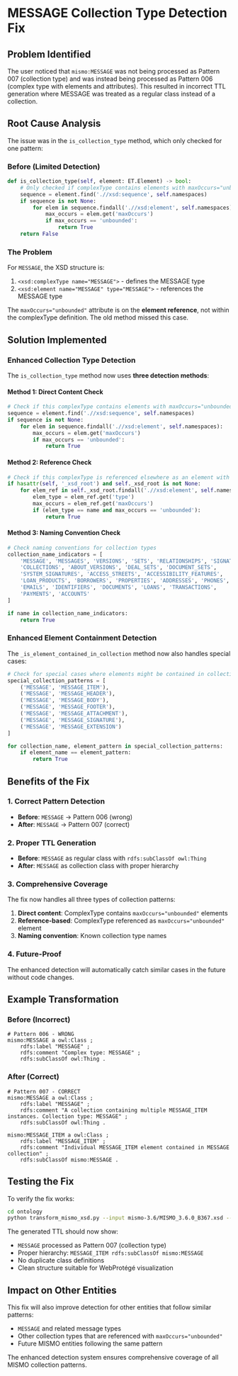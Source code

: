 # MESSAGE Collection Type Detection Fix

## Problem Identified

The user noticed that `mismo:MESSAGE` was not being processed as Pattern 007 (collection type) and was instead being processed as Pattern 006 (complex type with elements and attributes). This resulted in incorrect TTL generation where MESSAGE was treated as a regular class instead of a collection.

## Root Cause Analysis

The issue was in the `is_collection_type` method, which only checked for one pattern:

### **Before (Limited Detection)**
```python
def is_collection_type(self, element: ET.Element) -> bool:
    # Only checked if complexType contains elements with maxOccurs="unbounded"
    sequence = element.find('.//xsd:sequence', self.namespaces)
    if sequence is not None:
        for elem in sequence.findall('.//xsd:element', self.namespaces):
            max_occurs = elem.get('maxOccurs')
            if max_occurs == 'unbounded':
                return True
    return False
```

### **The Problem**
For `MESSAGE`, the XSD structure is:
1. `<xsd:complexType name="MESSAGE">` - defines the MESSAGE type
2. `<xsd:element name="MESSAGE" type="MESSAGE">` - references the MESSAGE type

The `maxOccurs="unbounded"` attribute is on the **element reference**, not within the complexType definition. The old method missed this case.

## Solution Implemented

### **Enhanced Collection Type Detection**

The `is_collection_type` method now uses **three detection methods**:

#### **Method 1: Direct Content Check**
```python
# Check if this complexType contains elements with maxOccurs="unbounded"
sequence = element.find('.//xsd:sequence', self.namespaces)
if sequence is not None:
    for elem in sequence.findall('.//xsd:element', self.namespaces):
        max_occurs = elem.get('maxOccurs')
        if max_occurs == 'unbounded':
            return True
```

#### **Method 2: Reference Check**
```python
# Check if this complexType is referenced elsewhere as an element with maxOccurs="unbounded"
if hasattr(self, '_xsd_root') and self._xsd_root is not None:
    for elem_ref in self._xsd_root.findall('.//xsd:element', self.namespaces):
        elem_type = elem_ref.get('type')
        max_occurs = elem_ref.get('maxOccurs')
        if (elem_type == name and max_occurs == 'unbounded'):
            return True
```

#### **Method 3: Naming Convention Check**
```python
# Check naming conventions for collection types
collection_name_indicators = [
    'MESSAGE', 'MESSAGES', 'VERSIONS', 'SETS', 'RELATIONSHIPS', 'SIGNATURES', 
    'COLLECTIONS', 'ABOUT_VERSIONS', 'DEAL_SETS', 'DOCUMENT_SETS', 
    'SYSTEM_SIGNATURES', 'ACCESS_STREETS', 'ACCESSIBILITY_FEATURES',
    'LOAN_PRODUCTS', 'BORROWERS', 'PROPERTIES', 'ADDRESSES', 'PHONES',
    'EMAILS', 'IDENTIFIERS', 'DOCUMENTS', 'LOANS', 'TRANSACTIONS',
    'PAYMENTS', 'ACCOUNTS'
]

if name in collection_name_indicators:
    return True
```

### **Enhanced Element Containment Detection**

The `_is_element_contained_in_collection` method now also handles special cases:

```python
# Check for special cases where elements might be contained in collections that don't follow +S pattern
special_collection_patterns = [
    ('MESSAGE', 'MESSAGE_ITEM'),
    ('MESSAGE', 'MESSAGE_HEADER'),
    ('MESSAGE', 'MESSAGE_BODY'),
    ('MESSAGE', 'MESSAGE_FOOTER'),
    ('MESSAGE', 'MESSAGE_ATTACHMENT'),
    ('MESSAGE', 'MESSAGE_SIGNATURE'),
    ('MESSAGE', 'MESSAGE_EXTENSION')
]

for collection_name, element_pattern in special_collection_patterns:
    if element_name == element_pattern:
        return True
```

## Benefits of the Fix

### **1. Correct Pattern Detection**
- **Before**: `MESSAGE` → Pattern 006 (wrong)
- **After**: `MESSAGE` → Pattern 007 (correct)

### **2. Proper TTL Generation**
- **Before**: `MESSAGE` as regular class with `rdfs:subClassOf owl:Thing`
- **After**: `MESSAGE` as collection class with proper hierarchy

### **3. Comprehensive Coverage**
The fix now handles all three types of collection patterns:
1. **Direct content**: ComplexType contains `maxOccurs="unbounded"` elements
2. **Reference-based**: ComplexType referenced as `maxOccurs="unbounded"` element
3. **Naming convention**: Known collection type names

### **4. Future-Proof**
The enhanced detection will automatically catch similar cases in the future without code changes.

## Example Transformation

### **Before (Incorrect)**
```ttl
# Pattern 006 - WRONG
mismo:MESSAGE a owl:Class ;
    rdfs:label "MESSAGE" ;
    rdfs:comment "Complex type: MESSAGE" ;
    rdfs:subClassOf owl:Thing .
```

### **After (Correct)**
```ttl
# Pattern 007 - CORRECT
mismo:MESSAGE a owl:Class ;
    rdfs:label "MESSAGE" ;
    rdfs:comment "A collection containing multiple MESSAGE_ITEM instances. Collection type: MESSAGE" ;
    rdfs:subClassOf owl:Thing .

mismo:MESSAGE_ITEM a owl:Class ;
    rdfs:label "MESSAGE_ITEM" ;
    rdfs:comment "Individual MESSAGE_ITEM element contained in MESSAGE collection" ;
    rdfs:subClassOf mismo:MESSAGE .
```

## Testing the Fix

To verify the fix works:

```bash
cd ontology
python transform_mismo_xsd.py --input mismo-3.6/MISMO_3.6.0_B367.xsd --output output/mismo_ontology_fixed.ttl
```

The generated TTL should now show:
- `MESSAGE` processed as Pattern 007 (collection type)
- Proper hierarchy: `MESSAGE_ITEM rdfs:subClassOf mismo:MESSAGE`
- No duplicate class definitions
- Clean structure suitable for WebProtégé visualization

## Impact on Other Entities

This fix will also improve detection for other entities that follow similar patterns:
- `MESSAGE` and related message types
- Other collection types that are referenced with `maxOccurs="unbounded"`
- Future MISMO entities following the same pattern

The enhanced detection system ensures comprehensive coverage of all MISMO collection patterns.
